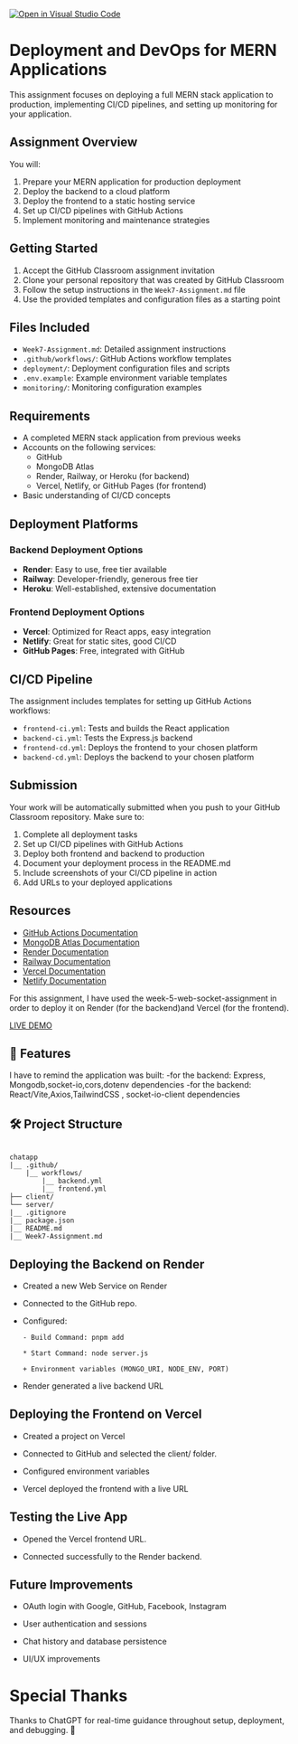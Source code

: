 [![Open in Visual Studio Code](https://classroom.github.com/assets/open-in-vscode-2e0aaae1b6195c2367325f4f02e2d04e9abb55f0b24a779b69b11b9e10269abc.svg)](https://classroom.github.com/online_ide?assignment_repo_id=19954906&assignment_repo_type=AssignmentRepo)
# Deployment and DevOps for MERN Applications

This assignment focuses on deploying a full MERN stack application to production, implementing CI/CD pipelines, and setting up monitoring for your application.

## Assignment Overview

You will:
1. Prepare your MERN application for production deployment
2. Deploy the backend to a cloud platform
3. Deploy the frontend to a static hosting service
4. Set up CI/CD pipelines with GitHub Actions
5. Implement monitoring and maintenance strategies

## Getting Started

1. Accept the GitHub Classroom assignment invitation
2. Clone your personal repository that was created by GitHub Classroom
3. Follow the setup instructions in the `Week7-Assignment.md` file
4. Use the provided templates and configuration files as a starting point

## Files Included

- `Week7-Assignment.md`: Detailed assignment instructions
- `.github/workflows/`: GitHub Actions workflow templates
- `deployment/`: Deployment configuration files and scripts
- `.env.example`: Example environment variable templates
- `monitoring/`: Monitoring configuration examples

## Requirements

- A completed MERN stack application from previous weeks
- Accounts on the following services:
  - GitHub
  - MongoDB Atlas
  - Render, Railway, or Heroku (for backend)
  - Vercel, Netlify, or GitHub Pages (for frontend)
- Basic understanding of CI/CD concepts

## Deployment Platforms

### Backend Deployment Options
- **Render**: Easy to use, free tier available
- **Railway**: Developer-friendly, generous free tier
- **Heroku**: Well-established, extensive documentation

### Frontend Deployment Options
- **Vercel**: Optimized for React apps, easy integration
- **Netlify**: Great for static sites, good CI/CD
- **GitHub Pages**: Free, integrated with GitHub

## CI/CD Pipeline

The assignment includes templates for setting up GitHub Actions workflows:
- `frontend-ci.yml`: Tests and builds the React application
- `backend-ci.yml`: Tests the Express.js backend
- `frontend-cd.yml`: Deploys the frontend to your chosen platform
- `backend-cd.yml`: Deploys the backend to your chosen platform

## Submission

Your work will be automatically submitted when you push to your GitHub Classroom repository. Make sure to:

1. Complete all deployment tasks
2. Set up CI/CD pipelines with GitHub Actions
3. Deploy both frontend and backend to production
4. Document your deployment process in the README.md
5. Include screenshots of your CI/CD pipeline in action
6. Add URLs to your deployed applications

## Resources

- [GitHub Actions Documentation](https://docs.github.com/en/actions)
- [MongoDB Atlas Documentation](https://docs.atlas.mongodb.com/)
- [Render Documentation](https://render.com/docs)
- [Railway Documentation](https://docs.railway.app/)
- [Vercel Documentation](https://vercel.com/docs)
- [Netlify Documentation](https://docs.netlify.com/) 


For this assignment, I have used the week-5-web-socket-assignment in order to deploy it on Render (for the backend)and Vercel (for the frontend).

[LIVE DEMO](https://usanase-chat-app.vercel.app/) 


## 🚀 Features

I have to remind the application was built:
-for the backend: Express, Mongodb,socket-io,cors,dotenv dependencies
-for the backend: React/Vite,Axios,TailwindCSS , socket-io-client dependencies

## 🛠️ Project Structure
<pre><code>
chatapp
|__ .github/
    |__ workflows/
        |__ backend.yml
        |__ frontend.yml
├── client/  
└── server/
|__ .gitignore
|__ package.json
|__ README.md
|__ Week7-Assignment.md
</code></pre>



## Deploying the Backend on Render 

- Created a new Web Service on Render

* Connected to the GitHub repo.

+ Configured:

      - Build Command: pnpm add

      * Start Command: node server.js

      + Environment variables (MONGO_URI, NODE_ENV, PORT)

- Render generated a live backend URL 

## Deploying the Frontend on Vercel

  - Created a project on Vercel

  * Connected to GitHub and selected the client/ folder.

  + Configured environment variables 

  - Vercel deployed the frontend with a live URL 

## Testing the Live App

  - Opened the Vercel frontend URL.

  *  Connected successfully to the Render backend.

## Future Improvements

  - OAuth login with Google, GitHub, Facebook, Instagram

  *  User authentication and sessions

  + Chat history and database persistence

  - UI/UX improvements

# Special Thanks
Thanks to ChatGPT for real-time guidance throughout setup, deployment, and debugging. 🙏


